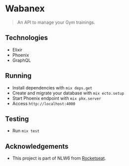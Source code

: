 # Wabanex

> An API to manage your Gym trainings.

## Technologies
  * Elixir
  * Phoenix
  * GraphQL

## Running

  * Install dependencies with `mix deps.get`
  * Create and migrate your database with `mix ecto.setup`
  * Start Phoenix endpoint with `mix phx.server`
  * Access `http://localhost:4000`

## Testing
  * Run `mix test`

## Acknowledgements
  * This project is part of NLW6 from [Rocketseat](https://rocketseat.com.br/).
